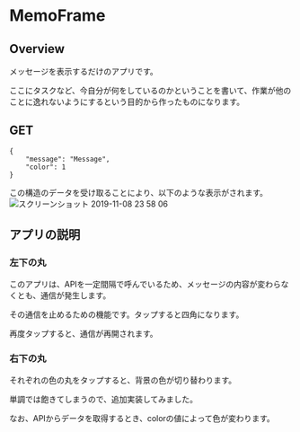 # MemoFrame

## Overview
メッセージを表示するだけのアプリです。

ここにタスクなど、今自分が何をしているのかということを書いて、作業が他のことに逸れないようにするという目的から作ったものになります。

## GET
```
{
    "message": "Message",
    "color": 1
}
```
この構造のデータを受け取ることにより、以下のような表示がされます。
![スクリーンショット 2019-11-08 23 58 06](https://user-images.githubusercontent.com/57531377/68486088-c8bca900-0283-11ea-8c97-4a309e6775c2.png)

## アプリの説明
### 左下の丸
このアプリは、APIを一定間隔で呼んでいるため、メッセージの内容が変わらなくとも、通信が発生します。

その通信を止めるための機能です。タップすると四角になります。

再度タップすると、通信が再開されます。

### 右下の丸
それぞれの色の丸をタップすると、背景の色が切り替わります。

単調では飽きてしまうので、追加実装してみました。

なお、APIからデータを取得するとき、colorの値によって色が変わります。
